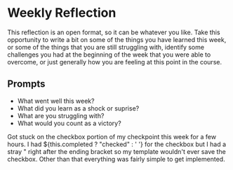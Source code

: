 # Weekly Reflection
This reflection is an open format, so it can be whatever you like. Take this opportunity to write a bit on some of the things you have learned this week, or some of the things that you are still struggling with, identify some challenges you had at the beginning of the week that you were able to overcome, or just generally how you are feeling at this point in the course.

## Prompts
- What went well this week?
- What did you learn as a shock or suprise?
- What are you struggling with?
- What would you count as a victory?

Got stuck on the checkbox portion of my checkpoint this week for a few hours. I had ${this.completed ? "checked" : ' '} for the checkbox but I had a stray " right after the ending bracket so my template wouldn't ever save the checkbox. Other than that everything was fairly simple to get implemented.